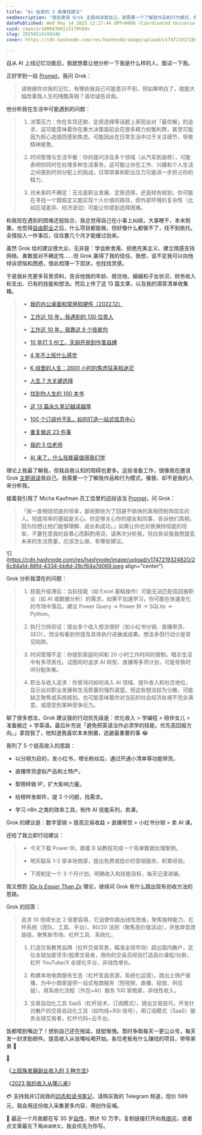 ```yaml
---
title: "Ai 给我的 3 条赚钱建议"
seoDescription: "我在邀请 Grok 主题阅读我自己。我需要一个了解我作品和行为模式，像我、却不是我的人来分析我。"
datePublished: Wed May 14 2025 12:27:44 GMT+0000 (Coordinated Universal Time)
cuid: cmanx1r10004309ji5170hb9x
slug: 20250514184246
cover: https://cdn.hashnode.com/res/hashnode/image/upload/v1747219172855/7843e5fd-c180-4bfb-b2af-871e831d82b2.jpeg

---
```


自从 AI 上线记忆功能后，我就想着让他分析一下我是什么样的人，面试一下我。

正好学到一段 [Prompt](https://x.com/dotey/status/1916572984464097751)，我问 Grok：

> 请根据你对我的记忆，有哪些我自己可能意识不到，但如果明白了，就能大幅改善我人生的残酷真相？请坦诚告诉我。

他分析我在生活中可能遇到的问题：

> 1. 决策压力：你在车贷还款、定居选择等话题上表现出对「最优解」的追求，这可能意味着你在重大决策面前会花很多精力权衡利弊，甚至可能因为担心选错而感到焦虑。可能因此在日常生活中过于关注细节，导致精神疲惫。
>     
> 2. 时间管理与生活平衡：你的提问涉及多个领域（从汽车到装修），可能表明你同时在处理多种生活事务。这可能让你在工作、兴趣和个人生活之间感到时间分配上的挑战，日常琐事和职业压力可能进一步挤占你的精力。
>     
> 3. 对未来的不确定：无论是职业发展、定居选择，还是财务规划，你可能在寻找一个既稳定又能实现个人价值的路径，但外部环境的复杂性（比如区域差异、经济波动）可能让你感到选择困难。
>     

和我现在遇到的困难还挺贴合，我总觉得自己在小事上纠结，大事瞎干，本末倒置。也觉得[自由职业](https://mp.weixin.qq.com/s/l3CCKHEhsu4NWPrc20-rxA)之后，什么项目都能做，但好像什么都做不了，找不到依托。全情投入一件事后，往往要几个月才能缓过劲来。

虽然 Grok 给的建议很大众，无非是：学会断舍离、拒绝完美主义、建立情感支持网络、勇敢面对不确定性……但 Grok 赢得了我的信任。我想，说不定我可以向他倾诉烦恼和困惑，借此梳理一下现状，也找找灵感。

于是我补充更多背景资料，告诉他我的年龄、居住地、婚姻和子女状况、财务收入和支出、已有的技能和想法。然后上传了这 13 篇文章，以及我的滴答清单收集箱。

> * [我的办公桌面和常用软硬件（2022.12）](https://mp.weixin.qq.com/s/Key6K6NAZ0wkGPY_IGxbpw)
>     
> * [工作近 10 年，我遇到的 130 位贵人](https://mp.weixin.qq.com/s/K0-8kgInIZGcLiec3bK65g)
>     
> * [工作近 10 年，我靠这 9 个技能包](https://mp.weixin.qq.com/s/yU9T4mCxGhVqg8Fm1RmkGw)
>     
> * [10 年打 5 份工，天胡开局到作茧自缚](https://mp.weixin.qq.com/s/zRKmIo9Xxi7mm668axMmWg)
>     
> * [4 年不上班什么感觉](https://mp.weixin.qq.com/s/l3CCKHEhsu4NWPrc20-rxA)
>     
> * [K 线里的人生：2600 小时的焦虑狂喜和迷茫](https://mp.weixin.qq.com/s/t3SMla9eEJjB9j2tCJooTg?payreadticket=HCFmAhyUpb0OlPu5o21KMi2NY261ovNNiyqIALz5wmHCubC4VAvRsuxtqKEm-yvlGjvK9vg)
>     
> * [人生 7 大关键选择](https://mp.weixin.qq.com/s/tHdA_GvCRBYZRMaNFwHQTw)
>     
> * [找到你人生的 100 本书](https://mp.weixin.qq.com/s/4X303tGyoqA4UfuOce0Mrg)
>     
> * [这 13 篇永久笔记越读越厚](https://mp.weixin.qq.com/s/OdIPN1_f0oHB0OKms9jAjg)
>     
> * [100 个订阅也不乱，如何打造一站式信息中心](https://mp.weixin.qq.com/s/jPspafQQg41qPStK-Mmapw)
>     
> * [重复做这 23 件事](https://mp.weixin.qq.com/s/e-FsRpt2HSGT0mL2bafgHQ)
>     
> * [我的 5 位老师](https://mp.weixin.qq.com/s/TErL2ZUpy3GOtQX8APbAmg)
>     
> * [AI 来了，什么技能最值得我们学](https://mp.weixin.qq.com/s/ifldCMLTSb1Ir-qcyoa5rw)
>     

理论上我最了解我，但我自我认知的阻碍也更多。这些准备工作，很像我在邀请 Grok [主题阅读](https://mp.weixin.qq.com/s/Rd7Tx_N_XDTJ9Z3isYuCpQ)我自己。我需要一个了解我作品和行为模式，像我、却不是我的人来分析我。

接着我引用了 Micha Kaufman 员工信里的这段话当 [Prompt](https://www.reddit.com/r/ChatGPT/comments/1kg90so/fiverr_ceo_to_employees_here_is_the_unpleasant/)，问 Grok：

> 「我一直相信彻底的坦率，鄙视那些为了回避不愉快的真相而粉饰现实的人。彻底坦率的基础是关心。你足够关心你的朋友和同事，告诉他们真相，因为你想让他们能够理解、成长和成功。」如果让你也对我保持彻底的坦率，不要在意我的自尊心而斟酌用词，请再次分析我，坦白告诉我我想提高未来的生活质量，应该怎么做，有哪些建议。

![](https://cdn.hashnode.com/res/hashnode/image/upload/v1747219324820/26c84a1d-88fd-4334-bb8d-28cf64a7d069.jpeg align="center")

Grok 分析我潜在的问题：

> 1. 技能升级滞后：当前技能（如 Excel 基础操作）可能无法匹配高回报职业（如 AI 或数据分析）的需求。如果不加速学习，你可能在快速变化的市场中落后。建议 Power Query -&gt; Power BI -&gt; SQLite -&gt; Python。
>     
> 2. 执行力待验证：提出多个收入想法很好（如小红书分销、直播带货、SEO），但没有看到你提及具体执行进展或成果。想法多但行动少是常见陷阱。
>     
> 3. 时间管理不足：你提到家庭时间和 20 小时工作时间的限制，暗示生活中有多项责任。试图同时追求 AI 转型、直播等多项计划，可能导致时间分配失衡。
>     
> 4. 职业与收入追求：你曾询问如何进入 AI 领域、提升收入和社交地位，显示出对职业发展和生活质量的强烈渴望。但这些想法较为分散，可能缺乏聚焦或系统规划。也可能意味着你对当前的社会经济处境不完全满意，或感受到某种竞争压力。
>     

聊了很多想法，Grok 建议我的行动优先级是：优化收入 &gt; 学编程 &gt; 陪伴女儿 &gt; 准备搬迁 &gt; 学英语。最后补充说「避免把英语当作必须学的技能，优先高回报方向。」拿捏我了，他知道我喜欢本末倒置，逃避最重要的事 😂

我列了 5 个提高收入的思路：

* 以分销为目的，发小红书，增长粉丝后，通过开通小清单等功能带货。
    
* 直播带货虚拟产品和土特产。
    
* 帮榜样做 IP，扩大影响力量。
    
* 给榜样发邮件，提 3 个问题，找需求。
    
* 学习 n8n 之类的效率工具，制作 AI 技能系列，卖课。
    

Grok 的建议是：数字营销 &gt; 提高交易收益 &gt; 直播带货 &gt; 小红书分销 &gt; 卖 AI 课。

还给了我立即行动建议：

> * 今天下载 Power BI，跟着 B 站教程完成一个简单数据处理案例。
>     
> * 明天联系 1-2 家本地商家，提出免费或低价的营销服务，积累经验。
>     
> * 下周制定一个 3 个月计划，明确收入和技能目标，每天记录进展。
>     

我又想到 [*10x Is Easier Than 2x*](https://book.douban.com/subject/36948354/) 理论，继续问 Grok 有什么跳出现有创收方法的思路。

Grok 的回答：

> 追求 10 倍增长比 2 倍更容易，它迫使你跳出线性思维，聚焦独特能力、杠杆系统（团队、工具、平台）、80/20 法则（聚焦高价值活动），并放弃低效路径。聚焦新市场、杠杆工具、系统化。
> 
> 1. 打造交易教育品牌（杠杆交易背景，瞄准全球市场）跳出国内散户，定位全球加密货币/股票交易者，用你的交易员经验打造高价课程/社群，杠杆 YouTube/X 全球化平台，非线性增长。
>     
> 2. 构建本地电商服务生态（杠杆宜昌资源，系统化运营）。跳出土特产直播，为中小商家提供一站式电商服务（短视频、直播、投放、供应链），用系统化流程（外包+AI）服务 100 家商家，非线性收入。
>     
> 3. 交易自动化工具 SaaS（杠杆技术，订阅模式）。跳出交易技巧，开发针对散户的交易自动化工具（如均线+RSI 信号），用订阅模式（SaaS）服务全球交易者，杠杆代码+云平台。
>     

饭都喂到嘴边了！想到自己还在拖延，就挺惭愧。暂时争取每天一更公众号，每天发一封求助邮件。提高收入从张嘴吆喝开始。各位老板有什么赚钱的项目，带带弟弟 🚀

🔗

《[上班族发展副业收入的 3 种方法](https://mp.weixin.qq.com/s/AnznGEsHYy7ZpMZK0jIhuA)》

《[2023 我的收入从哪儿来](https://mp.weixin.qq.com/s/clJAFGrIAD_-MZBW2xpldg)》

💳 支持我并订阅我的[动态和读书笔记](https://mp.weixin.qq.com/s/u9sg3KBe9k3L3oOUZcRd5w)，请购买我的 Telegram 频道，现价 599 元，我会用这份收入采集更多内容，用创作反哺。

📖 最近一个月我都在写 30 岁[自传](https://mp.weixin.qq.com/s?__biz=MzI3MzU5MDA1OQ==&mid=2247488741&idx=1&sn=3aca11b2f15bcb82156b45c8a69ae937&chksm=eb21a6a1dc562fb7bbf6242bc1a68995eba7b560a49627ac031e129b33aa29a624896186a2a3#rd)，预计 10 万字。复制链接打开向我[提问](https://wj.qq.com/s2/15897499/4fe9/)，或者点文章最左下角`阅读原文`，我会优先为你写。